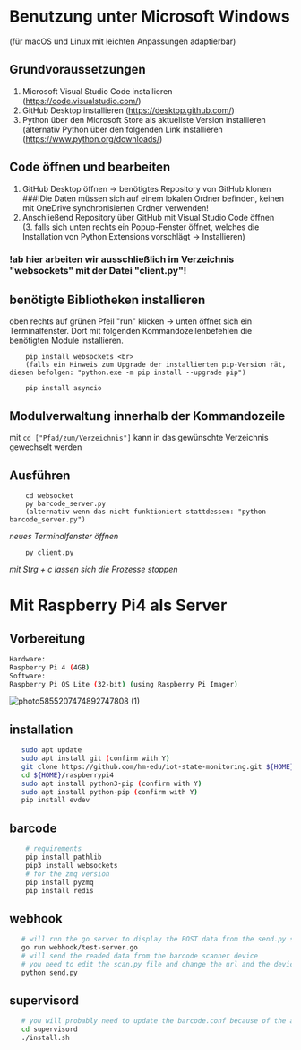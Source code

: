 # Benutzung unter Microsoft Windows 
(für macOS und Linux mit leichten Anpassungen adaptierbar)

## Grundvoraussetzungen
1. Microsoft Visual Studio Code installieren (https://code.visualstudio.com/)
2. GitHub Desktop installieren (https://desktop.github.com/)
3. Python über den Microsoft Store als aktuellste Version installieren <br>
	(alternativ Python über den folgenden Link installieren (https://www.python.org/downloads/)   

## Code öffnen und bearbeiten
1. GitHub Desktop öffnen -> benötigtes Repository von GitHub klonen
###!Die Daten müssen sich auf einem lokalen Ordner befinden, keinen mit OneDrive synchronisierten Ordner verwenden!
2. Anschließend Repository über GitHub mit  Visual Studio Code öffnen <br>
(3. falls sich unten rechts ein Popup-Fenster öffnet, welches die Installation von Python Extensions vorschlägt -> Installieren)

### !ab hier arbeiten wir ausschließlich im Verzeichnis "websockets" mit der Datei "client.py"!
## benötigte Bibliotheken installieren
 oben rechts auf grünen Pfeil "run" klicken -> unten öffnet sich ein Terminalfenster. Dort mit folgenden Kommandozeilenbefehlen die benötigten Module installieren.
 
	
		pip install websockets <br>
		(falls ein Hinweis zum Upgrade der installierten pip-Version rät, diesen befolgen: "python.exe -m pip install --upgrade pip")
		 
		pip install asyncio 


## Modulverwaltung innerhalb der Kommandozeile
mit `cd ["Pfad/zum/Verzeichnis"]` kann in das gewünschte Verzeichnis gewechselt werden

## Ausführen
```	
	cd websocket
	py barcode_server.py
	(alternativ wenn das nicht funktioniert stattdessen: "python barcode_server.py")
```
*neues Terminalfenster öffnen*

``` 
	py client.py
```

*mit Strg + c lassen sich die Prozesse stoppen*


# Mit Raspberry Pi4 als Server
## Vorbereitung
```bash
Hardware:
Raspberry Pi 4 (4GB)
Software:
Raspberry Pi OS Lite (32-bit) (using Raspberry Pi Imager)
```
![photo5855207474892747808 (1)](https://user-images.githubusercontent.com/32871117/98594021-5803fe80-22d4-11eb-87b4-eda33f4dc424.jpg)

## installation
```bash
   sudo apt update
   sudo apt install git (confirm with Y)
   git clone https://github.com/hm-edu/iot-state-monitoring.git ${HOME}raspberrypi4
   cd ${HOME}/raspberrypi4
   sudo apt install python3-pip (confirm with Y)
   sudo apt install python-pip (confirm with Y)
   pip install evdev
```

## barcode
```bash
    # requirements
    pip install pathlib
    pip3 install websockets
    # for the zmq version
    pip install pyzmq
    pip install redis
```

## webhook
```bash
   # will run the go server to display the POST data from the send.py script
   go run webhook/test-server.go
   # will send the readed data from the barcode scanner device
   # you need to edit the scan.py file and change the url and the device path
   python send.py
```

## supervisord
```bash
   # you will probably need to update the barcode.conf because of the application path if it will change
   cd supervisord
   ./install.sh
```
